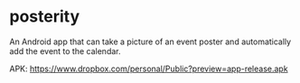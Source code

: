 # posterity
An Android app that can take a picture of an event poster and automatically add the event to the calendar.

APK: https://www.dropbox.com/personal/Public?preview=app-release.apk
